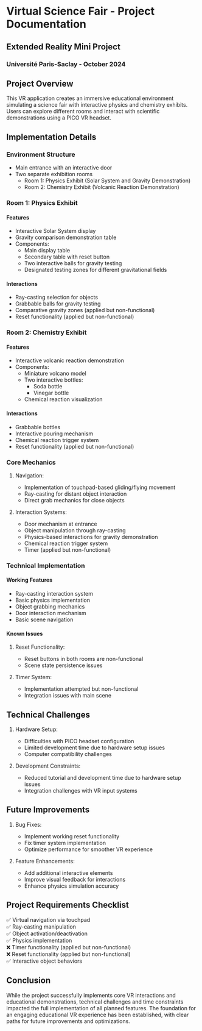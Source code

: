 # Virtual Science Fair - Project Documentation
## Extended Reality Mini Project
### Université Paris-Saclay - October 2024

## Project Overview
This VR application creates an immersive educational environment simulating a science fair with interactive physics and chemistry exhibits. Users can explore different rooms and interact with scientific demonstrations using a PICO VR headset.

## Implementation Details

### Environment Structure
- Main entrance with an interactive door
- Two separate exhibition rooms
  - Room 1: Physics Exhibit (Solar System and Gravity Demonstration)
  - Room 2: Chemistry Exhibit (Volcanic Reaction Demonstration)

### Room 1: Physics Exhibit
#### Features
- Interactive Solar System display
- Gravity comparison demonstration table
- Components:
  - Main display table
  - Secondary table with reset button
  - Two interactive balls for gravity testing
  - Designated testing zones for different gravitational fields

#### Interactions
- Ray-casting selection for objects
- Grabbable balls for gravity testing
- Comparative gravity zones (applied but non-functional)
- Reset functionality (applied but non-functional)

### Room 2: Chemistry Exhibit
#### Features
- Interactive volcanic reaction demonstration
- Components:
  - Miniature volcano model
  - Two interactive bottles:
    - Soda bottle
    - Vinegar bottle
  - Chemical reaction visualization

#### Interactions
- Grabbable bottles
- Interactive pouring mechanism
- Chemical reaction trigger system
- Reset functionality (applied but non-functional)

### Core Mechanics
1. Navigation:
   - Implementation of touchpad-based gliding/flying movement
   - Ray-casting for distant object interaction
   - Direct grab mechanics for close objects

2. Interaction Systems:
   - Door mechanism at entrance
   - Object manipulation through ray-casting
   - Physics-based interactions for gravity demonstration
   - Chemical reaction trigger system
   - Timer (applied but non-functional)

### Technical Implementation
#### Working Features
- Ray-casting interaction system
- Basic physics implementation
- Object grabbing mechanics
- Door interaction mechanism
- Basic scene navigation

#### Known Issues
1. Reset Functionality:
   - Reset buttons in both rooms are non-functional
   - Scene state persistence issues

2. Timer System:
   - Implementation attempted but non-functional
   - Integration issues with main scene

## Technical Challenges
1. Hardware Setup:
   - Difficulties with PICO headset configuration
   - Limited development time due to hardware setup issues
   - Computer compatibility challenges

2. Development Constraints:
   - Reduced tutorial and development time due to hardware setup issues
   - Integration challenges with VR input systems

## Future Improvements
1. Bug Fixes:
   - Implement working reset functionality
   - Fix timer system implementation
   - Optimize performance for smoother VR experience

2. Feature Enhancements:
   - Add additional interactive elements
   - Improve visual feedback for interactions
   - Enhance physics simulation accuracy

## Project Requirements Checklist
✅ Virtual navigation via touchpad  
✅ Ray-casting manipulation  
✅ Object activation/deactivation  
✅ Physics implementation  
❌ Timer functionality (applied but non-functional)  
❌ Reset functionality (applied but non-functional)  
✅ Interactive object behaviors  

## Conclusion
While the project successfully implements core VR interactions and educational demonstrations, technical challenges and time constraints impacted the full implementation of all planned features. The foundation for an engaging educational VR experience has been established, with clear paths for future improvements and optimizations.
